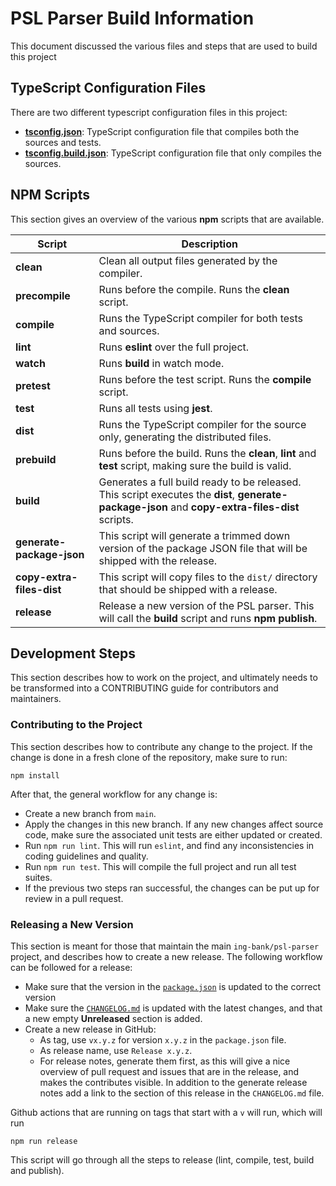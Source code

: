 # PSL Parser Build Information

This document discussed the various files and steps that are used to build this
project

## TypeScript Configuration Files

There are two different typescript configuration files in this project:

- [**tsconfig.json**](/tsconfig.json): TypeScript configuration file that
  compiles both the sources and tests.
- [**tsconfig.build.json**](/tsconfig.build.json): TypeScript configuration file
  that only compiles the sources.

## NPM Scripts

This section gives an overview of the various **npm** scripts that are
available.

| Script | Description |
| ------ | ----------- |
| **clean** | Clean all output files generated by the compiler. |
| **precompile**| Runs before the compile. Runs the **clean** script. |
| **compile** | Runs the TypeScript compiler for both tests and sources. |
| **lint** | Runs **eslint** over the full project. |
| **watch** | Runs **build** in watch mode. |
| **pretest** | Runs before the test script. Runs the **compile** script. |
| **test** | Runs all tests using **jest**. |
| **dist** | Runs the TypeScript compiler for the source only, generating the distributed files. |
| **prebuild** | Runs before the build. Runs the **clean**, **lint** and **test** script, making sure the build is valid. |
| **build** | Generates a full build ready to be released. This script executes the **dist**, **generate-package-json** and **copy-extra-files-dist** scripts. |
| **generate-package-json** | This script will generate a trimmed down version of the package JSON file that will be shipped with the release. |
| **copy-extra-files-dist** | This script will copy files to the `dist/` directory that should be shipped with a release. |
| **release** | Release a new version of the PSL parser. This will call the **build** script and runs **npm publish**. |

## Development Steps

This section describes how to work on the project, and ultimately needs to be
transformed into a CONTRIBUTING guide for contributors and maintainers.

### Contributing to the Project

This section describes how to contribute any change to the project. If the
change is done in a fresh clone of the repository, make sure to run:

```shell
npm install
```

After that, the general workflow for any change is:

- Create a new branch from `main`.
- Apply the changes in this new branch. If any new changes affect source code,
  make sure the associated unit tests are either updated or created.
- Run `npm run lint`. This will run `eslint`, and find any inconsistencies in
  coding guidelines and quality.
- Run `npm run test`. This will compile the full project and run all test
  suites.
- If the previous two steps ran successful, the changes can be put up for review
  in a pull request.

### Releasing a New Version

This section is meant for those that maintain the main `ing-bank/psl-parser`
project, and describes how to create a new release. The following workflow
can be followed for a release:

- Make sure that the version in the [`package.json`](/package.json) is updated
  to the correct version
- Make sure the [`CHANGELOG.md`](/CHANGELOG.md) is updated with the latest
  changes, and that a new empty **Unreleased** section is added.
- Create a new release in GitHub:
  - As tag, use `vx.y.z` for version `x.y.z` in the `package.json` file.
  - As release name, use `Release x.y.z`.
  - For release notes, generate them first, as this will give a nice overview
    of pull request and issues that are in the release, and makes the
    contributes visible. In addition to the generate release notes add a link
    to the section of this release in the `CHANGELOG.md` file.

Github actions that are running on tags that start with a `v` will run, which
will run

```shell
npm run release
```

This script will go through all the steps to release (lint, compile, test,
build and publish).
